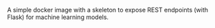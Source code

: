 A simple docker image with a skeleton to expose REST endpoints (with Flask) for machine learning  models.
